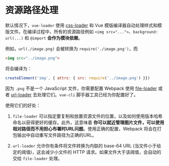 # 资源路径处理

默认情况下，`vue-loader` 使用 [css-loader](https://github.com/webpack/css-loader) 和 Vue 模版编译器自动处理样式和模版文件。在编译过程中，所有的资源路径例如 `<img src="...">`、`background: url(...)` 和 `@import` **会作为模块依赖**。

例如，`url(./image.png)` 会被转换为 `require('./image.png')`，而

``` html
<img src="../image.png">
```

将会编译为：

``` js
createElement('img', { attrs: { src: require('../image.png') }})
```

因为 `.png` 不是一个 JavaScript 文件，你需要配置 Webpack 使用 [file-loader](https://github.com/webpack/file-loader) 或者 [url-loader](https://github.com/webpack/url-loader) 去处理它们。`vue-cli` 脚手器工具已经为你配置好了。

使用它们的好处：

1. `file-loader` 可以指定要复制和放置资源文件的位置，以及如何使用版本哈希命名以获得更好的缓存。此外，这意味着 **你可以就近管理图片文件，可以使用相对路径而不用担心布署时URL问题**。使用正确的配置，Webpack 将会在打包输出中自动重写文件路径为正确的URL。

2. `url-loader` 允许你有条件将文件转换为内联的 base-64 URL (当文件小于给定的阈值)，这会减少小文件的 HTTP 请求。如果文件大于该阈值，会自动的交给 `file-loader` 处理。
